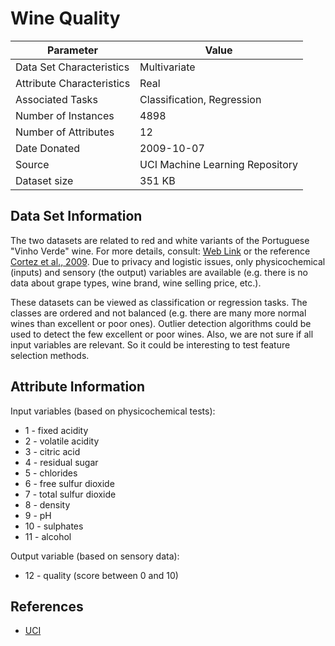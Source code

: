 # Wine Quality

| Parameter | Value |
| --- | --- |
| Data Set Characteristics | Multivariate |
| Attribute Characteristics | Real |
| Associated Tasks | Classification, Regression |
| Number of Instances | 4898 |
| Number of Attributes | 12 |
| Date Donated | 2009-10-07 |
| Source | UCI Machine Learning Repository |
| Dataset size | 351 KB |

## Data Set Information
The two datasets are related to red and white variants of the Portuguese "Vinho Verde" wine. For more details, consult: [Web Link](http://www.vinhoverde.pt/en/) or the reference [Cortez et al., 2009](). Due to privacy and logistic issues, only physicochemical (inputs) and sensory (the output) variables are available (e.g. there is no data about grape types, wine brand, wine selling price, etc.).

These datasets can be viewed as classification or regression tasks. The classes are ordered and not balanced (e.g. there are many more normal wines than excellent or poor ones). Outlier detection algorithms could be used to detect the few excellent or poor wines. Also, we are not sure if all input variables are relevant. So it could be interesting to test feature selection methods.

## Attribute Information
Input variables (based on physicochemical tests):
* 1 - fixed acidity
* 2 - volatile acidity
* 3 - citric acid
* 4 - residual sugar
* 5 - chlorides
* 6 - free sulfur dioxide
* 7 - total sulfur dioxide
* 8 - density
* 9 - pH
* 10 - sulphates
* 11 - alcohol

Output variable (based on sensory data):
* 12 - quality (score between 0 and 10)

## References
- [UCI](https://archive.ics.uci.edu/ml/datasets/wine+quality)

